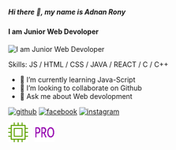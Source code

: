 ##### Hi there 👋, my name is Adnan Rony
#### I am Junior Web Devoloper
![I am Junior Web Devoloper](https://scontent.fdac135-1.fna.fbcdn.net/v/t39.30808-6/310068017_3326581444290453_1999664581178935838_n.jpg?stp=dst-jpg_p960x960&_nc_cat=110&ccb=1-7&_nc_sid=e3f864&_nc_eui2=AeEbwPsiOxRwDj-JrtzDb-M2znNRJQBEK9LOc1ElAEQr0uVqEk7put6ESPjQgnAoCNU_e6_nWRwrgR6qRxUEKrrl&_nc_ohc=MmmWElKGEsUAX8yY7lh&_nc_ht=scontent.fdac135-1.fna&oh=00_AfCeGMA2qNw4JkD8SRIPjZXMHtNNWLTNZgIw1vlAKvnvfw&oe=64C966FE)



Skills:  JS / HTML / CSS / JAVA / REACT / C / C++

- 🌱 I’m currently learning Java-Script 
- 👯 I’m looking to collaborate on Github 
- 💬 Ask me about Web devolopment 


[<img src='https://cdn.jsdelivr.net/npm/simple-icons@3.0.1/icons/github.svg' alt='github' height='40'>](https://github.com/https://github.com/Adnan-Rony)  [<img src='https://cdn.jsdelivr.net/npm/simple-icons@3.0.1/icons/facebook.svg' alt='facebook' height='40'>](https://www.facebook.com/https://www.facebook.com/adnanrony19/)  [<img src='https://cdn.jsdelivr.net/npm/simple-icons@3.0.1/icons/instagram.svg' alt='instagram' height='40'>](https://www.instagram.com/https://www.instagram.com/_adnan_rony_//)  

<a href='https://docs.github.com/en/developers'><img src='https://raw.githubusercontent.com/acervenky/animated-github-badges/master/assets/devbadge.gif' width='40' height='40'></a> <a href='https://github.com/pricing'><img src='https://raw.githubusercontent.com/acervenky/animated-github-badges/master/assets/pro.gif' width='40' height='40'></a> 

